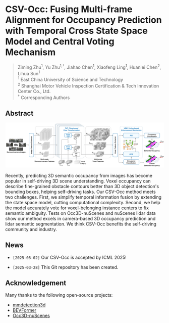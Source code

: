 # CSV-Occ: Fusing Multi-frame Alignment for Occupancy Prediction with Temporal Cross State Space Model and Central Voting Mechanism


> Ziming Zhu<sup>1</sup>, Yu Zhu<sup>1,†</sup>, Jiahao Chen<sup>1</sup>, Xiaofeng Ling<sup>1</sup>, Huanlei Chen<sup>2</sup>, Lihua Sun<sup>1</sup> <br>
> <sup>1</sup> East China University of Science and Technology <br>
> <sup>2</sup> Shanghai Motor Vehicle Inspection Certification & Tech Innovation Center Co., Ltd. <br>
> <sup>†</sup> Corresponding Authors

## Abstract
![Abstract](./figs/Abstract.png)

Recently, predicting 3D semantic occupancy from images has become popular in self-driving 3D scene understanding. Voxel occupancy can describe fine-grained obstacle contours better than 3D object detection's bounding boxes, helping self-driving tasks. Our CSV-Occ method meets two challenges. First, we simplify temporal information fusion by extending the state space model, cutting computational complexity. Second, we help the model accurately vote for voxel-belonging instance centers to fix semantic ambiguity. Tests on Occ3D-nuScenes and nuScenes lidar data show our method excels in camera-based 3D occupancy prediction and lidar semantic segmentation. We think CSV-Occ benefits the self-driving community and industry.

## News
- `[2025-05-02]` Our CSV-Occ is accepted by ICML 2025!

- `[2025-03-28]` This Git repository has been created.

## Acknowledgement 
Many thanks to the following open-source projects:
* [mmdetection3d](https://github.com/open-mmlab/mmdetection3d)
* [BEVFormer](https://github.com/fundamentalvision/BEVFormer)
* [Occ3D-nuScenes](https://github.com/CVPR2023-3D-Occupancy-Prediction/CVPR2023-3D-Occupancy-Prediction)